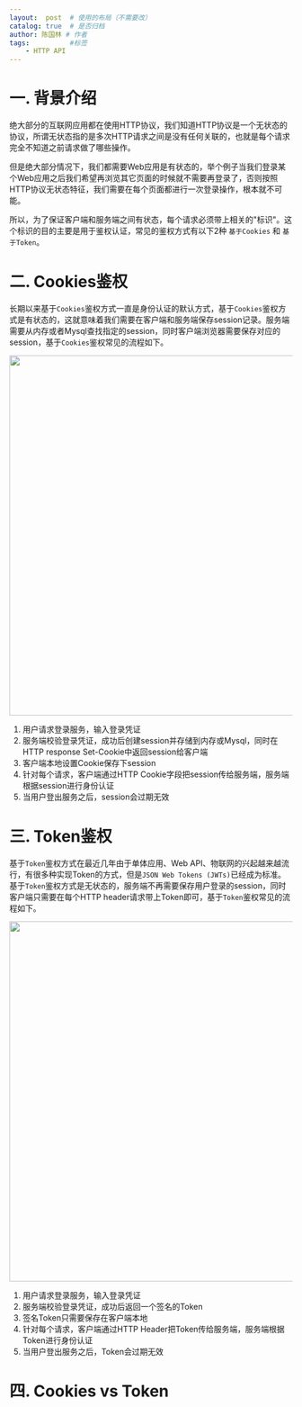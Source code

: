 ```yaml
---
layout:  post  # 使用的布局（不需要改）
catalog: true  # 是否归档
author: 陈国林 # 作者
tags:          #标签
    - HTTP API
---
```


# 一. 背景介绍
绝大部分的互联网应用都在使用HTTP协议，我们知道HTTP协议是一个无状态的协议，所谓无状态指的是多次HTTP请求之间是没有任何关联的，也就是每个请求完全不知道之前请求做了哪些操作。

但是绝大部分情况下，我们都需要Web应用是有状态的，举个例子当我们登录某个Web应用之后我们希望再浏览其它页面的时候就不需要再登录了，否则按照HTTP协议无状态特征，我们需要在每个页面都进行一次登录操作，根本就不可能。

所以，为了保证客户端和服务端之间有状态，每个请求必须带上相关的"标识"。这个标识的目的主要是用于鉴权认证，常见的鉴权方式有以下2种 `基于Cookies` 和 `基于Token`。

# 二. Cookies鉴权
长期以来基于`Cookies`鉴权方式一直是身份认证的默认方式，基于`Cookies`鉴权方式是有状态的，这就意味着我们需要在客户端和服务端保存session记录。服务端需要从内存或者Mysql查找指定的session，同时客户端浏览器需要保存对应的session，基于`Cookies`鉴权常见的流程如下。

<img src="https://github.com/chenguolin/chenguolin.github.io/blob/master/data/image/http-api-cookie-auth.png?raw=true" width="640" />

1. 用户请求登录服务，输入登录凭证
2. 服务端校验登录凭证，成功后创建session并存储到内存或Mysql，同时在HTTP response Set-Cookie中返回session给客户端
3. 客户端本地设置Cookie保存下session
4. 针对每个请求，客户端通过HTTP Cookie字段把session传给服务端，服务端根据session进行身份认证
5. 当用户登出服务之后，session会过期无效

# 三. Token鉴权
基于`Token`鉴权方式在最近几年由于单体应用、Web API、物联网的兴起越来越流行，有很多种实现Token的方式，但是`JSON Web Tokens (JWTs)`已经成为标准。基于`Token`鉴权方式是无状态的，服务端不再需要保存用户登录的session，同时客户端只需要在每个HTTP header请求带上Token即可，基于`Token`鉴权常见的流程如下。

<img src="https://github.com/chenguolin/chenguolin.github.io/blob/master/data/image/http-api-token-auth.png?raw=true" width="640" />

1. 用户请求登录服务，输入登录凭证
2. 服务端校验登录凭证，成功后返回一个签名的Token
3. 签名Token只需要保存在客户端本地
4. 针对每个请求，客户端通过HTTP Header把Token传给服务端，服务端根据Token进行身份认证
5. 当用户登出服务之后，Token会过期无效

# 四. Cookies vs Token




